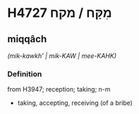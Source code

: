 # H4727 מִקָּח / מקח

## miqqâch

_(mik-kawkh' | mik-KAW | mee-KAHK)_

### Definition

from H3947; reception; taking; n-m

- taking, accepting, receiving (of a bribe)
